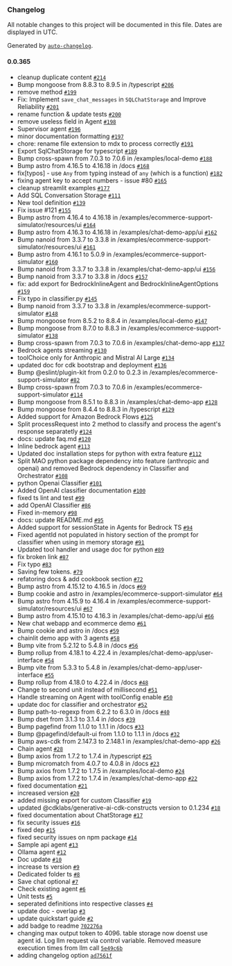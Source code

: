 ### Changelog

All notable changes to this project will be documented in this file. Dates are displayed in UTC.

Generated by [`auto-changelog`](https://github.com/CookPete/auto-changelog).

#### 0.0.365

- cleanup duplicate content [`#214`](https://github.com/SirchTech/swa-multi-agent-orchestrator/pull/214)
- Bump mongoose from 8.8.3 to 8.9.5 in /typescript [`#206`](https://github.com/SirchTech/swa-multi-agent-orchestrator/pull/206)
- remove method [`#199`](https://github.com/SirchTech/swa-multi-agent-orchestrator/pull/199)
- Fix: Implement `save_chat_messages` in `SQLChatStorage` and Improve Reliability [`#201`](https://github.com/SirchTech/swa-multi-agent-orchestrator/pull/201)
- rename function & update tests [`#200`](https://github.com/SirchTech/swa-multi-agent-orchestrator/pull/200)
- remove useless field in Agent [`#198`](https://github.com/SirchTech/swa-multi-agent-orchestrator/pull/198)
- Supervisor agent [`#196`](https://github.com/SirchTech/swa-multi-agent-orchestrator/pull/196)
- minor documentation formatting [`#197`](https://github.com/SirchTech/swa-multi-agent-orchestrator/pull/197)
- chore: rename file extension to mdx to process correctly [`#191`](https://github.com/SirchTech/swa-multi-agent-orchestrator/pull/191)
- Export SqlChatStorage for typescript [`#189`](https://github.com/SirchTech/swa-multi-agent-orchestrator/pull/189)
- Bump cross-spawn from 7.0.3 to 7.0.6 in /examples/local-demo [`#188`](https://github.com/SirchTech/swa-multi-agent-orchestrator/pull/188)
- Bump astro from 4.16.5 to 4.16.18 in /docs [`#168`](https://github.com/SirchTech/swa-multi-agent-orchestrator/pull/168)
- fix[typos] - use `Any` from typing instead of `any` (which is a function) [`#182`](https://github.com/SirchTech/swa-multi-agent-orchestrator/pull/182)
- fixing agent key to accept numbers - issue #80 [`#165`](https://github.com/SirchTech/swa-multi-agent-orchestrator/pull/165)
- cleanup streamlit examples [`#177`](https://github.com/SirchTech/swa-multi-agent-orchestrator/pull/177)
- Add SQL Conversation Storage [`#111`](https://github.com/SirchTech/swa-multi-agent-orchestrator/pull/111)
- New tool definition [`#139`](https://github.com/SirchTech/swa-multi-agent-orchestrator/pull/139)
- Fix issue #121 [`#155`](https://github.com/SirchTech/swa-multi-agent-orchestrator/pull/155)
- Bump astro from 4.16.4 to 4.16.18 in /examples/ecommerce-support-simulator/resources/ui [`#164`](https://github.com/SirchTech/swa-multi-agent-orchestrator/pull/164)
- Bump astro from 4.16.3 to 4.16.18 in /examples/chat-demo-app/ui [`#162`](https://github.com/SirchTech/swa-multi-agent-orchestrator/pull/162)
- Bump nanoid from 3.3.7 to 3.3.8 in /examples/ecommerce-support-simulator/resources/ui [`#161`](https://github.com/SirchTech/swa-multi-agent-orchestrator/pull/161)
- Bump astro from 4.16.1 to 5.0.9 in /examples/ecommerce-support-simulator [`#160`](https://github.com/SirchTech/swa-multi-agent-orchestrator/pull/160)
- Bump nanoid from 3.3.7 to 3.3.8 in /examples/chat-demo-app/ui [`#156`](https://github.com/SirchTech/swa-multi-agent-orchestrator/pull/156)
- Bump nanoid from 3.3.7 to 3.3.8 in /docs [`#157`](https://github.com/SirchTech/swa-multi-agent-orchestrator/pull/157)
- fix: add export for BedrockInlineAgent and BedrockInlineAgentOptions [`#159`](https://github.com/SirchTech/swa-multi-agent-orchestrator/pull/159)
- Fix typo in classifier.py [`#145`](https://github.com/SirchTech/swa-multi-agent-orchestrator/pull/145)
- Bump nanoid from 3.3.7 to 3.3.8 in /examples/ecommerce-support-simulator [`#148`](https://github.com/SirchTech/swa-multi-agent-orchestrator/pull/148)
- Bump mongoose from 8.5.2 to 8.8.4 in /examples/local-demo [`#147`](https://github.com/SirchTech/swa-multi-agent-orchestrator/pull/147)
- Bump mongoose from 8.7.0 to 8.8.3 in /examples/ecommerce-support-simulator [`#138`](https://github.com/SirchTech/swa-multi-agent-orchestrator/pull/138)
- Bump cross-spawn from 7.0.3 to 7.0.6 in /examples/chat-demo-app [`#137`](https://github.com/SirchTech/swa-multi-agent-orchestrator/pull/137)
- Bedrock agents streaming [`#130`](https://github.com/SirchTech/swa-multi-agent-orchestrator/pull/130)
- toolChoice only for Anthropic and Mistral AI Large [`#134`](https://github.com/SirchTech/swa-multi-agent-orchestrator/pull/134)
- updated doc for cdk bootstrap and deployment [`#136`](https://github.com/SirchTech/swa-multi-agent-orchestrator/pull/136)
- Bump @eslint/plugin-kit from 0.2.0 to 0.2.3 in /examples/ecommerce-support-simulator [`#82`](https://github.com/SirchTech/swa-multi-agent-orchestrator/pull/82)
- Bump cross-spawn from 7.0.3 to 7.0.6 in /examples/ecommerce-support-simulator [`#114`](https://github.com/SirchTech/swa-multi-agent-orchestrator/pull/114)
- Bump mongoose from 8.5.1 to 8.8.3 in /examples/chat-demo-app [`#128`](https://github.com/SirchTech/swa-multi-agent-orchestrator/pull/128)
- Bump mongoose from 8.4.4 to 8.8.3 in /typescript [`#129`](https://github.com/SirchTech/swa-multi-agent-orchestrator/pull/129)
- Added support for Amazon Bedrock Flows [`#125`](https://github.com/SirchTech/swa-multi-agent-orchestrator/pull/125)
- Split processRequest into 2 method to classify and process the agent's response separatetly [`#124`](https://github.com/SirchTech/swa-multi-agent-orchestrator/pull/124)
- docs: update faq.md [`#120`](https://github.com/SirchTech/swa-multi-agent-orchestrator/pull/120)
- Inline bedrock agent [`#113`](https://github.com/SirchTech/swa-multi-agent-orchestrator/pull/113)
- Updated doc installation steps for python with extra feature [`#112`](https://github.com/SirchTech/swa-multi-agent-orchestrator/pull/112)
- Split MAO python package dependency into feature (anthropic and openai) and removed Bedrock dependency in Classifier and Orchestrator [`#108`](https://github.com/SirchTech/swa-multi-agent-orchestrator/pull/108)
- python Openai Classifier [`#101`](https://github.com/SirchTech/swa-multi-agent-orchestrator/pull/101)
- Added OpenAI classifier documentation [`#100`](https://github.com/SirchTech/swa-multi-agent-orchestrator/pull/100)
- fixed ts lint and test [`#99`](https://github.com/SirchTech/swa-multi-agent-orchestrator/pull/99)
- add OpenAI Classifier [`#86`](https://github.com/SirchTech/swa-multi-agent-orchestrator/pull/86)
- Fixed in-memory [`#98`](https://github.com/SirchTech/swa-multi-agent-orchestrator/pull/98)
- docs: update README.md [`#95`](https://github.com/SirchTech/swa-multi-agent-orchestrator/pull/95)
- Added support for sessionState in Agents for Bedrock TS [`#94`](https://github.com/SirchTech/swa-multi-agent-orchestrator/pull/94)
- Fixed agentId not populated in history section of the prompt for classifier when using in memory storage [`#91`](https://github.com/SirchTech/swa-multi-agent-orchestrator/pull/91)
- Updated tool handler and usage doc for python [`#89`](https://github.com/SirchTech/swa-multi-agent-orchestrator/pull/89)
- fix broken link [`#87`](https://github.com/SirchTech/swa-multi-agent-orchestrator/pull/87)
- Fix typo [`#83`](https://github.com/SirchTech/swa-multi-agent-orchestrator/pull/83)
- Saving few tokens. [`#79`](https://github.com/SirchTech/swa-multi-agent-orchestrator/pull/79)
- refatoring docs & add cookbook section [`#72`](https://github.com/SirchTech/swa-multi-agent-orchestrator/pull/72)
- Bump astro from 4.15.12 to 4.16.5 in /docs [`#69`](https://github.com/SirchTech/swa-multi-agent-orchestrator/pull/69)
- Bump cookie and astro in /examples/ecommerce-support-simulator [`#64`](https://github.com/SirchTech/swa-multi-agent-orchestrator/pull/64)
- Bump astro from 4.15.9 to 4.16.4 in /examples/ecommerce-support-simulator/resources/ui [`#67`](https://github.com/SirchTech/swa-multi-agent-orchestrator/pull/67)
- Bump astro from 4.15.10 to 4.16.3 in /examples/chat-demo-app/ui [`#66`](https://github.com/SirchTech/swa-multi-agent-orchestrator/pull/66)
- New chat webapp and ecommerce demo [`#61`](https://github.com/SirchTech/swa-multi-agent-orchestrator/pull/61)
- Bump cookie and astro in /docs [`#59`](https://github.com/SirchTech/swa-multi-agent-orchestrator/pull/59)
- chainlit demo app with 3 agents [`#58`](https://github.com/SirchTech/swa-multi-agent-orchestrator/pull/58)
- Bump vite from 5.2.12 to 5.4.8 in /docs [`#56`](https://github.com/SirchTech/swa-multi-agent-orchestrator/pull/56)
- Bump rollup from 4.18.1 to 4.22.4 in /examples/chat-demo-app/user-interface [`#54`](https://github.com/SirchTech/swa-multi-agent-orchestrator/pull/54)
- Bump vite from 5.3.3 to 5.4.8 in /examples/chat-demo-app/user-interface [`#55`](https://github.com/SirchTech/swa-multi-agent-orchestrator/pull/55)
- Bump rollup from 4.18.0 to 4.22.4 in /docs [`#48`](https://github.com/SirchTech/swa-multi-agent-orchestrator/pull/48)
- Change to second unit instead of millisecond [`#51`](https://github.com/SirchTech/swa-multi-agent-orchestrator/pull/51)
- Handle streaming on Agent with toolConfig enable [`#50`](https://github.com/SirchTech/swa-multi-agent-orchestrator/pull/50)
- update doc for classifier and orchestrator [`#52`](https://github.com/SirchTech/swa-multi-agent-orchestrator/pull/52)
- Bump path-to-regexp from 6.2.2 to 6.3.0 in /docs [`#40`](https://github.com/SirchTech/swa-multi-agent-orchestrator/pull/40)
- Bump dset from 3.1.3 to 3.1.4 in /docs [`#39`](https://github.com/SirchTech/swa-multi-agent-orchestrator/pull/39)
- Bump pagefind from 1.1.0 to 1.1.1 in /docs [`#33`](https://github.com/SirchTech/swa-multi-agent-orchestrator/pull/33)
- Bump @pagefind/default-ui from 1.1.0 to 1.1.1 in /docs [`#32`](https://github.com/SirchTech/swa-multi-agent-orchestrator/pull/32)
- Bump aws-cdk from 2.147.3 to 2.148.1 in /examples/chat-demo-app [`#26`](https://github.com/SirchTech/swa-multi-agent-orchestrator/pull/26)
- Chain agent [`#28`](https://github.com/SirchTech/swa-multi-agent-orchestrator/pull/28)
- Bump axios from 1.7.2 to 1.7.4 in /typescript [`#25`](https://github.com/SirchTech/swa-multi-agent-orchestrator/pull/25)
- Bump micromatch from 4.0.7 to 4.0.8 in /docs [`#23`](https://github.com/SirchTech/swa-multi-agent-orchestrator/pull/23)
- Bump axios from 1.7.2 to 1.7.5 in /examples/local-demo [`#24`](https://github.com/SirchTech/swa-multi-agent-orchestrator/pull/24)
- Bump axios from 1.7.2 to 1.7.4 in /examples/chat-demo-app [`#22`](https://github.com/SirchTech/swa-multi-agent-orchestrator/pull/22)
- fixed documentation [`#21`](https://github.com/SirchTech/swa-multi-agent-orchestrator/pull/21)
- increased version [`#20`](https://github.com/SirchTech/swa-multi-agent-orchestrator/pull/20)
- added missing export for custom Classifier [`#19`](https://github.com/SirchTech/swa-multi-agent-orchestrator/pull/19)
- updated @cdklabs/generative-ai-cdk-constructs version to 0.1.234 [`#18`](https://github.com/SirchTech/swa-multi-agent-orchestrator/pull/18)
- fixed documentation about ChatStorage [`#17`](https://github.com/SirchTech/swa-multi-agent-orchestrator/pull/17)
- fix security issues [`#16`](https://github.com/SirchTech/swa-multi-agent-orchestrator/pull/16)
- fixed dep [`#15`](https://github.com/SirchTech/swa-multi-agent-orchestrator/pull/15)
- fixed security issues on npm package [`#14`](https://github.com/SirchTech/swa-multi-agent-orchestrator/pull/14)
- Sample api agent [`#13`](https://github.com/SirchTech/swa-multi-agent-orchestrator/pull/13)
- Ollama agent [`#12`](https://github.com/SirchTech/swa-multi-agent-orchestrator/pull/12)
- Doc update [`#10`](https://github.com/SirchTech/swa-multi-agent-orchestrator/pull/10)
- increase ts version [`#9`](https://github.com/SirchTech/swa-multi-agent-orchestrator/pull/9)
- Dedicated folder ts [`#8`](https://github.com/SirchTech/swa-multi-agent-orchestrator/pull/8)
- Save chat optional [`#7`](https://github.com/SirchTech/swa-multi-agent-orchestrator/pull/7)
- Check existing agent [`#6`](https://github.com/SirchTech/swa-multi-agent-orchestrator/pull/6)
- Unit tests [`#5`](https://github.com/SirchTech/swa-multi-agent-orchestrator/pull/5)
- seperated definitions into respective classes [`#4`](https://github.com/SirchTech/swa-multi-agent-orchestrator/pull/4)
- update doc - overlap [`#3`](https://github.com/SirchTech/swa-multi-agent-orchestrator/pull/3)
- update quickstart guide [`#2`](https://github.com/SirchTech/swa-multi-agent-orchestrator/pull/2)
- add badge to readme [`702276a`](https://github.com/SirchTech/swa-multi-agent-orchestrator/commit/702276a7fd4c4bee43af87c1c83e0bf4749de9d4)
- changing max output token to 4096. table storage now doenst use agent id. Log llm request via control variable. Removed measure execution times from llm call [`5e49c6b`](https://github.com/SirchTech/swa-multi-agent-orchestrator/commit/5e49c6b601993b8392b1f83f3e48c23501c5b668)
- adding changelog option [`ad7561f`](https://github.com/SirchTech/swa-multi-agent-orchestrator/commit/ad7561fd95cb8c935ede5420ce43c93f913848d0)
